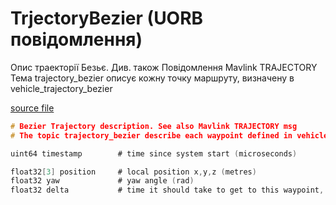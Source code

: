 # TrjectoryBezier (UORB повідомлення)

Опис траекторії Безьє. Див. також Повідомлення Mavlink TRAJECTORY
Тема trajectory_bezier описує кожну точку маршруту, визначену в vehicle_trajectory_bezier

[source file](https://github.com/PX4/PX4-Autopilot/blob/main/msg/TrajectoryBezier.msg)

```c
# Bezier Trajectory description. See also Mavlink TRAJECTORY msg
# The topic trajectory_bezier describe each waypoint defined in vehicle_trajectory_bezier

uint64 timestamp		# time since system start (microseconds)

float32[3] position     # local position x,y,z (metres)
float32 yaw             # yaw angle (rad)
float32 delta           # time it should take to get to this waypoint, if this is the final waypoint (seconds)

```
